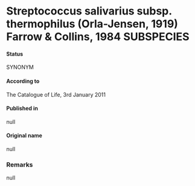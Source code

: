 Streptococcus salivarius subsp. thermophilus (Orla-Jensen, 1919) Farrow & Collins, 1984 SUBSPECIES
=======

#### Status
SYNONYM

#### According to
The Catalogue of Life, 3rd January 2011

#### Published in
null

#### Original name
null

### Remarks
null